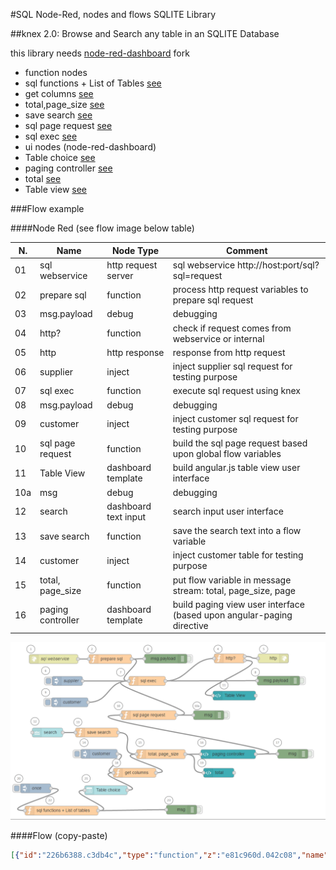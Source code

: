 #SQL Node-Red, nodes and flows SQLITE Library

##knex 2.0: Browse and Search any table in an SQLITE Database

this library needs [node-red-dashboard](https://github.com/gbrault/node-red-dashboard) fork

* function nodes
 * sql functions + List of Tables [see](https://github.com/gbrault/gistfiles/blob/master/lib/SQL/sql%20functions%20-%20List%20of%20Tables.md)
 * get columns [see](https://github.com/gbrault/gistfiles/blob/master/lib/SQL/get%20columns.md)
 * total,page_size [see](https://github.com/gbrault/gistfiles/blob/master/lib/SQL/total%2Cpage_size.md)
 * save search [see](https://github.com/gbrault/gistfiles/blob/master/lib/SQL/save%20search.md)
 * sql page request [see](https://github.com/gbrault/gistfiles/blob/master/lib/SQL/sql%20page%20request.md)
 * sql exec [see](https://github.com/gbrault/gistfiles/blob/master/lib/SQL/sql%20exec.md)
* ui nodes (node-red-dashboard)
 * Table choice [see](https://github.com/gbrault/gistfiles/blob/master/lib/SQL/Table%20choice.md)
 * paging controller [see](https://github.com/gbrault/gistfiles/blob/master/lib/SQL/paging%20controller.md)
 * total [see]()
 * Table view [see]()
 
###Flow example

####Node Red (see flow image below table)

| N.  | Name              | Node Type            | Comment                                                                 |
| --- | ----------------- | -------------------- | ----------------------------------------------------------------------- |
|  01 | sql webservice    | http request server  | sql webservice http://host:port/sql?sql=request                         |
|  02 | prepare sql       | function             | process http request variables to prepare sql request                   |
|  03 | msg.payload       | debug                | debugging                                                               |
|  04 | http?             | function             | check if request comes from webservice or internal                      |
|  05 | http              | http response        | response from http request                                              |
|  06 | supplier          | inject               | inject supplier sql request for testing purpose                         |
|  07 | sql exec          | function             | execute sql request using knex                                          |
|  08 | msg.payload       | debug                | debugging                                                               |
|  09 | customer          | inject               | inject customer sql request for testing purpose                         |
|  10 | sql page request  | function             | build the sql page request based upon global flow variables             |
|  11 | Table View        | dashboard template   | build angular.js table view user interface                              |
| 10a | msg               | debug                | debugging                                                               |
|  12 | search            | dashboard text input | search input user interface                                             |
|  13 | save search       | function             | save the search text into a flow variable                               |
|  14 | customer          | inject               | inject customer table for testing purpose                               |
|  15 | total, page_size  | function             | put flow variable in message stream: total, page_size, page             |
|  16 | paging controller | dashboard template   | build paging view user interface (based upon angular-paging directive   |

![alt_tag](https://raw.githubusercontent.com/gbrault/gistfiles/13e5dfd892fa8e0930948830aecee9b33a8397a5/lib/SQL/Sqlite%20Table%20Browse%20and%20Search.png)

####Flow (copy-paste)
```json
[{"id":"226b6388.c3db4c","type":"function","z":"e81c960d.042c08","name":"sql exec","func":"var statements = msg.payload.split(\";\");\nflow.set('responses',[]);\nflow.set('statements',statements);\nflow.set('count',0);\nflow.set('exec', function(){\n    context.global.knex.raw(flow.get('statements')[flow.get('count')]).then(\n\t    function(resp){\n\t        var responses = flow.get('responses');\n\t        responses.push(resp);\n\t        flow.set('count',flow.get('count')+1);\n\t        if(flow.get('count')>=flow.get('statements').length){\n\t            msg.payload = JSON.stringify(responses);\n\t            msg.headers = {\n                     'Content-type' : 'application/json'\n                };\n\t            node.send(msg);\n\t        } else {\n\t            flow.get('exec')();\n\t        }\n\t    }\n    );\n} );\nflow.get('exec')();\nreturn null;","outputs":1,"noerr":0,"x":469,"y":159,"wires":[["ce9475a6.52c3d8","c6d5f352.65145"]]},{"id":"3faa0dfa.2ea942","type":"inject","z":"e81c960d.042c08","name":"supplier","topic":"test","payload":"select rowid, * from supplier order by rowid limit 5 offset 0","payloadType":"str","repeat":"","crontab":"","once":false,"x":207,"y":159,"wires":[["226b6388.c3db4c"]]},{"id":"ce9475a6.52c3d8","type":"debug","z":"e81c960d.042c08","name":"","active":false,"console":"false","complete":"false","x":900,"y":158,"wires":[]},{"id":"2ddc2fc4.66e7c","type":"http in","z":"e81c960d.042c08","name":"sql webservice","url":"/sql","method":"get","swaggerDoc":"","x":162,"y":87,"wires":[["af57b8ac.28b538"]]},{"id":"af57b8ac.28b538","type":"function","z":"e81c960d.042c08","name":"prepare sql","func":"if(msg.payload.sql!==undefined){\n    msg.topic=\"http\";\n    msg.payload=msg.payload.sql;\n    return msg;\n}\nreturn null;","outputs":1,"noerr":0,"x":348,"y":87,"wires":[["226b6388.c3db4c","60bb5e5.a4da4a"]]},{"id":"ab52403d.51d42","type":"http response","z":"e81c960d.042c08","name":"","x":883,"y":85,"wires":[]},{"id":"60bb5e5.a4da4a","type":"debug","z":"e81c960d.042c08","name":"","active":false,"console":"false","complete":"payload","x":530,"y":86,"wires":[]},{"id":"c6d5f352.65145","type":"function","z":"e81c960d.042c08","name":"http?","func":"if(msg.topic===\"http\"){\n    return [msg,null];\n}\nelse{\n    msg.search = flow.get('sql').search || \"\";\n    return [null,msg];\n}","outputs":"2","noerr":0,"x":739,"y":85,"wires":[["ab52403d.51d42"],["ebe312d9.60d79"]]},{"id":"ebe312d9.60d79","type":"ui_template","z":"e81c960d.042c08","group":"1b831892.e67a07","name":"Table View","order":4,"width":"0","height":"0","format":"<table>\n<tr>\n  <th ng-repeat=\"(key,value) in table[0]\">{{key}}</th>\n</tr>\n<tbody ng-repeat=\"row in table\">\n<tr ng-if=\"$even\">\n  <td ng-repeat=\"(key,value) in row\" ng-bind-html=\"decorate(value)\"></td>\n</tr>\n<tr ng-if=\"$odd\">\n  <td style=\"background-color:#f1f1f1\" ng-repeat=\"(key,value) in row\" ng-bind-html=\"decorate(value)\"></td>\n</tr>\n</tbody> \n</table>\n<style>\ntable, td  {\n  border: 1px solid grey;\n  border-collapse: collapse;\n  padding: 5px;\n}\n.highlighted { background: yellow }\n</style>\n<script>\n(function(scope) {\n    // debugger;\n    scope.table=[];\n    scope.search=\"\";\n    scope.$watch('msg', function (newValue, oldValue, scope) {\n            scope.table=JSON.parse(scope.msg.payload)[0];\n            scope.search = scope.msg.search;\n    });\n    scope.decorate = function(value){\n        // debugger;\n        var tmp=\"\";\n        if ((scope.search)  && (($.type(value) === \"string\")))\n            tmp = value.replace(  new RegExp('('+scope.search+')', 'gi'),\n                                    '<span class=\"highlighted\">$1</span>');\n        else\n            tmp = value;\n        if (tmp.length==0) return value; else return tmp;\n    };\n})(scope);    \n</script>","storeOutMessages":true,"fwdInMessages":true,"x":755,"y":207,"wires":[[]]},{"id":"379b67fa.22f238","type":"inject","z":"e81c960d.042c08","name":"customer","topic":"test","payload":"select rowid, * from customer order by rowid limit 5 offset 0","payloadType":"str","repeat":"","crontab":"","once":false,"x":215,"y":229,"wires":[["226b6388.c3db4c"]]},{"id":"c32ae8f2.ab9748","type":"ui_template","z":"e81c960d.042c08","group":"1b831892.e67a07","name":"paging controller","order":5,"width":0,"height":0,"format":"<div paging page=\"page\" page-size=\"page_size\" total=\"total\" paging-action=\"paging(page, pageSize, total)\">\n</div>\n<script>\n(function(scope) {\n    scope.total=0;\n    scope.page_size=0;\n    scope.page=0;\n    scope.$watch('msg', function (newValue, oldValue, scope) {\n        // debugger;\n        if(scope.msg!==undefined){\n            scope.total=scope.msg.total;\n            scope.page_size=scope.msg.page_size;\n            scope.page=scope.msg.page;\n        }\n            \n    });\n    scope.paging=function(page,pageSize,total){\n        // debugger;\n        scope.msg.page=page;\n        scope.msg.page_size=pageSize;\n        scope.send(scope.msg);\n    };\n})(scope); \n</script>","storeOutMessages":true,"fwdInMessages":true,"x":735,"y":399,"wires":[["bfa92b69.0fb078","81998703.eea268"]]},{"id":"ac46feba.89eca","type":"function","z":"e81c960d.042c08","name":"total, page_size","func":"context.global.knex.raw(flow.get('sql').qtotal).then(\n\t    function(resp){\n\t        // console.log(resp[0].count);\n\t        msg.total=resp[0].count;\n\t        flow.get('sql').total=resp[0].count;\n\t        msg.page_size=flow.get('sql').page_size;\n\t        msg.page=flow.get('sql').page;\n\t        node.send(msg);\n\t    });\nreturn null;","outputs":1,"noerr":0,"x":514,"y":399,"wires":[["c32ae8f2.ab9748","e3cf3c63.fd3cf"]]},{"id":"81998703.eea268","type":"function","z":"e81c960d.042c08","name":"sql page request","func":"flow.get('sql').page=msg.page;\nflow.get('sql').page_size=msg.page_size;\nmsg.payload=flow.get('sql').qpage;\nreturn msg;","outputs":1,"noerr":0,"x":474,"y":271,"wires":[["226b6388.c3db4c","b680954.c1ef968"]]},{"id":"aa3e785.4f40988","type":"inject","z":"e81c960d.042c08","name":"","topic":"","payload":"customer","payloadType":"str","repeat":"","crontab":"","once":false,"x":311,"y":398,"wires":[["ab5a26ee.990b28"]]},{"id":"bfa92b69.0fb078","type":"debug","z":"e81c960d.042c08","name":"","active":false,"console":"false","complete":"true","x":947,"y":398,"wires":[]},{"id":"2185d632.97e08a","type":"ui_dropdown","z":"e81c960d.042c08","name":"Table choice","label":"","group":"1b831892.e67a07","order":2,"width":"5","height":"1","passthru":true,"options":[{"label":"","value":"","type":"str"}],"payload":"","topic":"","x":334,"y":517,"wires":[["ab5a26ee.990b28"]]},{"id":"7e015f6b.5ba1d","type":"inject","z":"e81c960d.042c08","name":"once","topic":"","payload":"","payloadType":"date","repeat":"","crontab":"","once":true,"x":103,"y":511,"wires":[["c541ae3e.28cb9"]]},{"id":"138b457a.a7a34b","type":"debug","z":"e81c960d.042c08","name":"","active":false,"console":"false","complete":"true","x":582,"y":581,"wires":[]},{"id":"c541ae3e.28cb9","type":"function","z":"e81c960d.042c08","name":"sql functions + List of tables","func":"flow.set('sql',{\n    get table() { return flow.get('table');},\n    set table(t) { flow.set('table',\"'\"+t+\"'\");},\n    get qtotal(){ return 'select Count(*) as count from '+flow.get('table')+ flow.get('sql').whereorall;},\n    get total() { return flow.get('total');},\n    set total(t) {flow.set('total',t);},\n    get page_size() {return flow.get('page_size');},\n    set page_size(s) {flow.set('page_size',s);}, \n    get page() { return flow.get('page');},\n    set page(p) {flow.set('page',p);},\n    get qpage(){ return \"select rowid, * from  \"+\n                        flow.get('table')+flow.get('sql').whereorall+\" order by rowid limit \"+\n                        flow.get('page_size')+\" offset \"+flow.get('page_size')*(flow.get('page')-1);},\n    get search() {return flow.get('search');},\n    set search(s) {flow.set('search',s);},\n    set columns(c) {flow.set('columns',c);},\n    get columns() { return flow.get('columns');},\n    get whereorall() {\n        var where = \"\";\n        var search = flow.get('search');\n        if((search!==undefined)&&(search!==null)&&(search.length>0)){\n            var columns = flow.get('columns');\n            if((columns!==undefined)&&(columns!==null)&&(columns.length>0)){\n                where = \" where \";\n                for(var i=0; i< columns.length; i++){\n                    where = where + columns[i].name+ \" like '%\"+flow.get('search')+\"%'\"; \n                    if (i<columns.length-1){\n                        where = where + \" or \";\n                    }\n                }\n            }\n        }\n        return where;\n    }\n});\n/* set the page_size */\nflow.get('sql').page_size=5;\nflow.get('sql').page=1;\n/* get a list of table backend dependent */\ncontext.global.knex.raw('select * from sqlite_master').then(\n\t    function(resp){\n\t        msg.options=[];\n\t        for(var i=0; i<resp.length;i++){\n\t            if(resp[i].type==='table')\n\t                msg.options.push(resp[i].name);\n\t        }\n\t        msg.options=msg.options.sort();\n\t        msg.payload=msg.options[0];\n\t        flow.get('sql').table=msg.options[0];\n\t        node.send(msg);\n\t    }\n);\nreturn null;","outputs":1,"noerr":0,"x":188,"y":584,"wires":[["2185d632.97e08a","138b457a.a7a34b"]]},{"id":"91710930.712198","type":"ui_text_input","z":"e81c960d.042c08","name":"","label":"search","group":"1b831892.e67a07","order":3,"width":"6","height":"1","passthru":true,"mode":"text","delay":300,"topic":"","x":142,"y":328,"wires":[["9ec88988.209e98"]]},{"id":"ab5a26ee.990b28","type":"function","z":"e81c960d.042c08","name":"get columns","func":"flow.get('sql').table=msg.payload;\n/* get a list of associated columns  backend dependent*/\ncontext.global.knex.raw('pragma table_info('+flow.get('sql').table+')').then(\n    function(resp){\n        flow.get('sql').columns=resp;\n        // console.log(resp);\n        node.send(msg);\n    }\n);\nreturn null;","outputs":1,"noerr":0,"x":428,"y":460,"wires":[["ac46feba.89eca"]]},{"id":"b680954.c1ef968","type":"debug","z":"e81c960d.042c08","name":"","active":false,"console":"false","complete":"true","x":671,"y":271,"wires":[]},{"id":"9ec88988.209e98","type":"function","z":"e81c960d.042c08","name":"save search","func":"flow.get('sql').search=msg.payload;\nflow.get('sql').page=0;\nreturn msg;","outputs":1,"noerr":0,"x":304,"y":328,"wires":[["ac46feba.89eca"]]},{"id":"e3cf3c63.fd3cf","type":"ui_template","z":"e81c960d.042c08","group":"1b831892.e67a07","name":"total","order":1,"width":"1","height":"1","format":"<small>&nbsp;</small>\n<small>{{msg.total}}</small>","storeOutMessages":true,"fwdInMessages":true,"x":704,"y":460,"wires":[[]]},{"id":"1b831892.e67a07","type":"ui_group","z":"","name":"Table Browser 2","tab":"4782f281.167f9c","order":1,"disp":true,"width":"27"},{"id":"4782f281.167f9c","type":"ui_tab","z":"","name":"SQL 2.0","icon":"dashboard","order":1}]```
